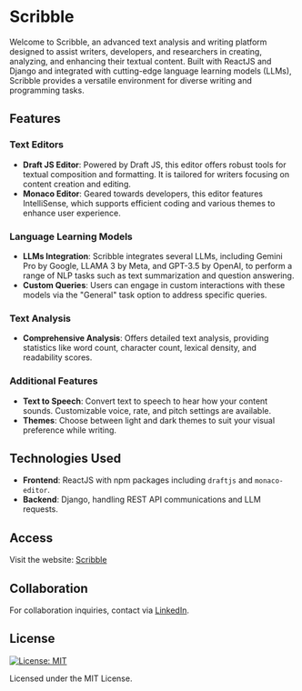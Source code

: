# Scribble

Welcome to Scribble, an advanced text analysis and writing platform designed to assist writers, developers, and researchers in creating, analyzing, and enhancing their textual content. Built with ReactJS and Django and integrated with cutting-edge language learning models (LLMs), Scribble provides a versatile environment for diverse writing and programming tasks.

## Features

### Text Editors
- **Draft JS Editor**: Powered by Draft JS, this editor offers robust tools for textual composition and formatting. It is tailored for writers focusing on content creation and editing.
- **Monaco Editor**: Geared towards developers, this editor features IntelliSense, which supports efficient coding and various themes to enhance user experience.

### Language Learning Models
- **LLMs Integration**: Scribble integrates several LLMs, including Gemini Pro by Google, LLAMA 3 by Meta, and GPT-3.5 by OpenAI, to perform a range of NLP tasks such as text summarization and question answering.
- **Custom Queries**: Users can engage in custom interactions with these models via the "General" task option to address specific queries.

### Text Analysis
- **Comprehensive Analysis**: Offers detailed text analysis, providing statistics like word count, character count, lexical density, and readability scores.

### Additional Features
- **Text to Speech**: Convert text to speech to hear how your content sounds. Customizable voice, rate, and pitch settings are available.
- **Themes**: Choose between light and dark themes to suit your visual preference while writing.

## Technologies Used
- **Frontend**: ReactJS with npm packages including `draftjs` and `monaco-editor`.
- **Backend**: Django, handling REST API communications and LLM requests.

## Access
Visit the website: [Scribble](https://scribble-farneet.vercel.app/)

## Collaboration
For collaboration inquiries, contact via [LinkedIn](https://www.linkedin.com/in/farneet-singh-6b155b208/).

## License
[![License: MIT](https://img.shields.io/badge/License-MIT-yellow.svg)](https://opensource.org/licenses/MIT)

Licensed under the MIT License.
